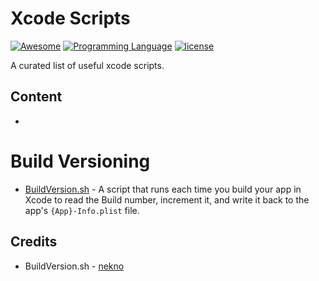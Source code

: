 # Xcode Scripts

[![Awesome](https://cdn.rawgit.com/sindresorhus/awesome/d7305f38d29fed78fa85652e3a63e154dd8e8829/media/badge.svg)](https://github.com/aashishtamsya/Xcode-Scripts)
[![Programming Language](https://img.shields.io/badge/language-shell-yellow.svg)]()
[![license](https://img.shields.io/github/license/mashape/apistatus.svg?maxAge=2592000)](LICENSE.md)

A curated list of useful xcode scripts.

## Content

-	[]()

# Build Versioning

*	[BuildVersion.sh](/Scripts/BuildVersion.sh)	-	A script that runs each time you build your app in Xcode to read the Build number, increment it, and write it back to the app's `{App}-Info.plist` file.

## Credits

*	BuildVersion.sh	- [nekno](http://stackoverflow.com/users/110776/nekno)

